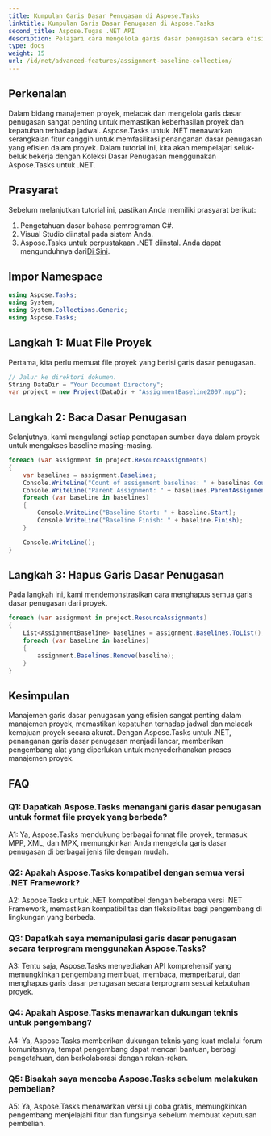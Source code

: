 ```yaml
---
title: Kumpulan Garis Dasar Penugasan di Aspose.Tasks
linktitle: Kumpulan Garis Dasar Penugasan di Aspose.Tasks
second_title: Aspose.Tugas .NET API
description: Pelajari cara mengelola garis dasar penugasan secara efisien dalam manajemen proyek menggunakan Aspose.Tasks untuk .NET. Meningkatkan produktivitas dan akurasi.
type: docs
weight: 15
url: /id/net/advanced-features/assignment-baseline-collection/
---
```

## Perkenalan

Dalam bidang manajemen proyek, melacak dan mengelola garis dasar penugasan sangat penting untuk memastikan keberhasilan proyek dan kepatuhan terhadap jadwal. Aspose.Tasks untuk .NET menawarkan serangkaian fitur canggih untuk memfasilitasi penanganan dasar penugasan yang efisien dalam proyek. Dalam tutorial ini, kita akan mempelajari seluk-beluk bekerja dengan Koleksi Dasar Penugasan menggunakan Aspose.Tasks untuk .NET.

## Prasyarat

Sebelum melanjutkan tutorial ini, pastikan Anda memiliki prasyarat berikut:

1. Pengetahuan dasar bahasa pemrograman C#.
2. Visual Studio diinstal pada sistem Anda.
3.  Aspose.Tasks untuk perpustakaan .NET diinstal. Anda dapat mengunduhnya dari[Di Sini](https://releases.aspose.com/tasks/net/).

## Impor Namespace

```csharp
using Aspose.Tasks;
using System;
using System.Collections.Generic;
using Aspose.Tasks;


```

## Langkah 1: Muat File Proyek

Pertama, kita perlu memuat file proyek yang berisi garis dasar penugasan.

```csharp
// Jalur ke direktori dokumen.
String DataDir = "Your Document Directory";
var project = new Project(DataDir + "AssignmentBaseline2007.mpp");
```

## Langkah 2: Baca Dasar Penugasan

Selanjutnya, kami mengulangi setiap penetapan sumber daya dalam proyek untuk mengakses baseline masing-masing.

```csharp
foreach (var assignment in project.ResourceAssignments)
{
    var baselines = assignment.Baselines;
    Console.WriteLine("Count of assignment baselines: " + baselines.Count);
    Console.WriteLine("Parent Assignment: " + baselines.ParentAssignment);
    foreach (var baseline in baselines)
    {
        Console.WriteLine("Baseline Start: " + baseline.Start);
        Console.WriteLine("Baseline Finish: " + baseline.Finish);
    }

    Console.WriteLine();
}
```

## Langkah 3: Hapus Garis Dasar Penugasan

Pada langkah ini, kami mendemonstrasikan cara menghapus semua garis dasar penugasan dari proyek.

```csharp
foreach (var assignment in project.ResourceAssignments)
{
    List<AssignmentBaseline> baselines = assignment.Baselines.ToList();
    foreach (var baseline in baselines)
    {
        assignment.Baselines.Remove(baseline);
    }
}
```

## Kesimpulan

Manajemen garis dasar penugasan yang efisien sangat penting dalam manajemen proyek, memastikan kepatuhan terhadap jadwal dan melacak kemajuan proyek secara akurat. Dengan Aspose.Tasks untuk .NET, penanganan garis dasar penugasan menjadi lancar, memberikan pengembang alat yang diperlukan untuk menyederhanakan proses manajemen proyek.

## FAQ

### Q1: Dapatkah Aspose.Tasks menangani garis dasar penugasan untuk format file proyek yang berbeda?

A1: Ya, Aspose.Tasks mendukung berbagai format file proyek, termasuk MPP, XML, dan MPX, memungkinkan Anda mengelola garis dasar penugasan di berbagai jenis file dengan mudah.

### Q2: Apakah Aspose.Tasks kompatibel dengan semua versi .NET Framework?

A2: Aspose.Tasks untuk .NET kompatibel dengan beberapa versi .NET Framework, memastikan kompatibilitas dan fleksibilitas bagi pengembang di lingkungan yang berbeda.

### Q3: Dapatkah saya memanipulasi garis dasar penugasan secara terprogram menggunakan Aspose.Tasks?

A3: Tentu saja, Aspose.Tasks menyediakan API komprehensif yang memungkinkan pengembang membuat, membaca, memperbarui, dan menghapus garis dasar penugasan secara terprogram sesuai kebutuhan proyek.

### Q4: Apakah Aspose.Tasks menawarkan dukungan teknis untuk pengembang?

A4: Ya, Aspose.Tasks memberikan dukungan teknis yang kuat melalui forum komunitasnya, tempat pengembang dapat mencari bantuan, berbagi pengetahuan, dan berkolaborasi dengan rekan-rekan.

### Q5: Bisakah saya mencoba Aspose.Tasks sebelum melakukan pembelian?

A5: Ya, Aspose.Tasks menawarkan versi uji coba gratis, memungkinkan pengembang menjelajahi fitur dan fungsinya sebelum membuat keputusan pembelian.